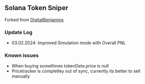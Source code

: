 ## Solana Token Sniper

Forked from [DigitalBenjamins](https://github.com/digbenjamins/SolanaTokenSniper/)

### Update Log
- 03.02.2024: Improved Simulation mode with Overall PNL

### Known issues

- When buying somethines tokenData.price is null
- Pricetracker is completley out of sync, currently its better to sell manually

